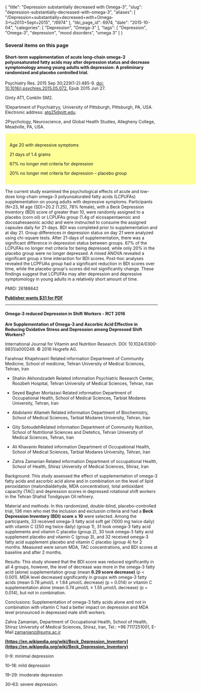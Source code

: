 {
    "title": "Depression substantially decreased with Omega-3",
    "slug": "depression-substantially-decreased-with-omega-3",
    "aliases": [
        "/Depression+substantially+decreased+with+Omega-3+\u2013+Sept+2015",
        "/6974"
    ],
    "tiki_page_id": 6974,
    "date": "2015-10-04",
    "categories": [
        "Depression",
        "Omega-3"
    ],
    "tags": [
        "Depression",
        "Omega-3",
        "depression",
        "mood disorders",
        "omega 3"
    ]
}


### Several items on this page

#### Short-term supplementation of acute long-chain omega-3 polyunsaturated fatty acids may alter depression status and decrease symptomology among young adults with depression: A preliminary randomized and placebo controlled trial.

Psychiatry Res. 2015 Sep 30;229(1-2):485-9. [doi: 10.1016/j.psychres.2015.05.072.](https://doi.org/10.1016/j.psychres.2015.05.072.) Epub 2015 Jun 27.

Ginty AT1, Conklin SM2.

1Department of Psychiatryy, University of Pittsburgh, Pittsburgh, PA, USA. Electronic address: atg25@pitt.edu.

2Psychology, Neuroscience, and Global Health Studies, Allegheny College, Meadville, PA, USA.

<div class="border" style="background-color:#FF9;padding:15px;margin:10px 0;border-radius:5px;width:600px">

Age 20 with depressive symptoms

21 days of 1.4 grams

67% no longer met criteria for depression

20% no longer met criteria for depression – placebo group

</div>

The current study examined the psychological effects of acute and low-dose long-chain omega-3 polyunsaturated fatty acids (LCPUFAs) supplementation on young adults with depressive symptoms. Participants (N=23, M age (SD)=20.2 (1.25), 78% female), with a Beck Depression Inventory (BDI) score of greater than 10, were randomly assigned to a placebo (corn oil) or LCPUFAs group (1.4g of eicosapentaenoic and docosahexaeonic acids) and were instructed to consume the assigned capsules daily for 21-days. BDI was completed prior to supplementation and at day 21. Group differences in depression status on day 21 were analyzed using chi-square tests. After 21-days of supplementation, there was a significant difference in depression status between groups. 67% of the LCPUFAs no longer met criteria for being depressed, while only 20% in the placebo group were no longer depressed. A mixed ANOVA revealed a significant group x time interaction for BDI scores. Post-hoc analyses revealed the LCPFUAs group had a significant reduction in BDI scores over time, while the placebo group's scores did not significantly change. These findings suggest that LCPUFAs may alter depression and depressive symptomology in young adults in a relatively short amount of time.

PMID: 26188642

 **[Publisher wants $31 for PDF](http://www.psy-journal.com/article/S0165-1781(15)00384-4/pdf)** 

---

#### Omega-3 reduced Depression in Shift Workers - RCT 2016

 **Are Supplementation of Omega-3 and Ascorbic Acid Effective in Reducing Oxidative Stress and Depression among Depressed Shift Workers?** 

International Journal for Vitamin and Nutrition Research. DOI: 10.1024/0300-9831/a000249. © 2016 Hogrefe AG.

Farahnaz Khajehnasiri Related information Department of Community Medicine, School of medicine, Tehran University of Medical Sciences, Tehran, Iran

* Shahin Akhondzadeh Related information Psychiatric Research Center, Roozbeh Hospital, Tehran University of Medical Sciences, Tehran, Iran

* Seyed Bagher Mortazavi Related information Department of Occupational Health, School of Medical Sciences, Tarbiat Modares University, Tehran, Iran

* Abdolamir Allameh Related information Department of Biochemistry, School of Medical Sciences, Tarbiat Modares University, Tehran, Iran

* Gity SotoudehRelated information Department of Community Nutrition, School of Nutritional Sciences and Dietetics, Tehran University of Medical Sciences, Tehran, Iran

* Ali Khavanin Related information Department of Occupational Health, School of Medical Sciences, Tarbiat Modares University, Tehran, Iran

* Zahra Zamanian Related information Department of occupational Health, School of Health, Shiraz University of Medical Sciences, Shiraz, Iran

Background: This study assessed the effect of supplementation of omega-3 fatty acids and ascorbic acid alone and in combination on the level of lipid peroxidation (malondialdehyde, MDA concentration), total antioxidant capacity (TAC) and depression scores in depressed rotational shift workers in the Tehran Shahid Tondgoyan Oil refinery. 

Material and methods: In this randomized, double-blind, placebo-controlled trial, 136 men who met the inclusion and exclusion criteria and had a  **Beck Depression Inventory (BDI) score ≥ 10**  were selected. Among the participants, 33 received omega-3 fatty acid soft gel (1000 mg twice daily) with vitamin C (250 mg twice daily) (group 1), 31 took omega-3 fatty acid supplements and vitamin C placebo (group 2), 30 took omega-3 fatty acid supplement placebo and vitamin C (group 3), and 32 received omega-3 fatty acid supplement placebo and vitamin C placebo (group 4) for 2 months. Measured were serum MDA, TAC concentrations, and BDI scores at baseline and after 2 months. 

Results: This study showed that the BDI score was reduced significantly in all 4 groups, however, the level of decrease was more in the omega-3 fatty acid (alone) supplementation group (mean  **6.29 score decrease)**  (p < 0.001). MDA level decreased significantly in groups with omega-3 fatty acids (mean 0.78 μmol/L ± 1.64 μmol/L decrease) (p = 0.014) or vitamin C supplementation alone (mean 0.74 μmol/L ± 1.55 μmol/L decrease) (p = 0.014), but not in combination. 

Conclusions: Supplementation of omega-3 fatty acids alone and not in combination with vitamin C had a better impact on depression and MDA level pronounced in depressed male shift workers.

Zahra Zamanian, Department of Occupational Health, School of Health, Shiraz University of Medical Sciences, Shiraz, Iran, Tel.: +98 7117251001, E-Mail zamanianz@sums.ac.ir

 **[https://en.wikipedia.org/wiki/Beck_Depression_Inventory](https://en.wikipedia.org/wiki/Beck_Depression_Inventory)** 

0–9: minimal depression

10–18: mild depression

19–29: imoderate depression

30–63: severe depression.